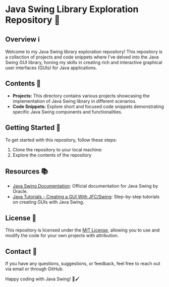 # Java Swing Library Exploration Repository 🎨

## Overview ℹ️
Welcome to my Java Swing library exploration repository! This repository is a collection of projects and code snippets where I've delved into the Java Swing GUI library, honing my skills in creating rich and interactive graphical user interfaces (GUIs) for Java applications.

## Contents 📁
- **Projects:** This directory contains various projects showcasing the implementation of Java Swing library in different scenarios.
- **Code Snippets:** Explore short and focused code snippets demonstrating specific Java Swing components and functionalities.

## Getting Started 🚀
To get started with this repository, follow these steps:

1. Clone the repository to your local machine:
2. Explore the contents of the repository

## Resources 📚
- [Java Swing Documentation](https://docs.oracle.com/javase/tutorial/uiswing/index.html): Official documentation for Java Swing by Oracle.
- [Java Tutorials - Creating a GUI With JFC/Swing](https://docs.oracle.com/javase/tutorial/uiswing/index.html): Step-by-step tutorials on creating GUIs with Java Swing.

## License 📝
This repository is licensed under the [MIT License](LICENSE), allowing you to use and modify the code for your own projects with attribution.

## Contact 📧
If you have any questions, suggestions, or feedback, feel free to reach out via email or through GitHub.

Happy coding with Java Swing! 🎉🖌️
